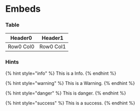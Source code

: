# Embeds

### Table

| Header0 | Header1 |
| --- | --- |
| Row0 Col0 | Row0 Col1 |

### Hints

{% hint style="info" %}
This is a Info.
{% endhint %}

{% hint style="warning" %}
This is a Warning.
{% endhint %}

{% hint style="danger" %}
This is danger.
{% endhint %}

{% hint style="success" %}
This is a success.
{% endhint %}
